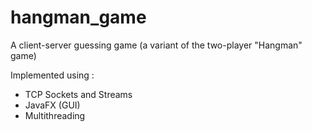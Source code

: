 # hangman_game
A client-server guessing game (a variant of the two-player "Hangman" game)

Implemented using :
- TCP Sockets and Streams
- JavaFX (GUI)
- Multithreading
